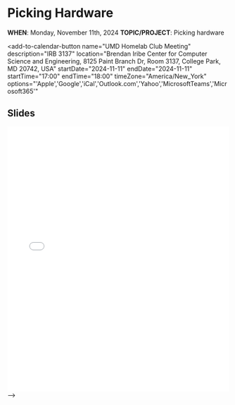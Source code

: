 # Picking Hardware

<script src="https://cdn.jsdelivr.net/npm/add-to-calendar-button@2" async defer></script>

**WHEN**: Monday, November 11th, 2024
**TOPIC/PROJECT**: Picking hardware

<add-to-calendar-button
name="UMD Homelab Club Meeting"
description="IRB 3137"
location="Brendan Iribe Center for Computer Science and Engineering, 8125 Paint Branch Dr, Room 3137, College Park, MD 20742, USA"
startDate="2024-11-11"
endDate="2024-11-11"
startTime="17:00"
endTime="18:00"
timeZone="America/New_York"
options="'Apple','Google','iCal','Outlook.com','Yahoo','MicrosoftTeams','Microsoft365'"

> </add-to-calendar-button>

<!-- <span style="font-weight:bold;color:red">Date</span>: Monday, November 4th, 2024 <br/> -->
<!-- <span style="font-weight:bold;color:red">Start time</span>: 5:00PM -->


## Slides

<iframe src="{{ "/assets/slides/Picking_Hardware.pdf" | relative_url }}" width="100%" height="600px" frameborder="0" marginheight="0" marginwidth="0">Loading…</iframe> -->
